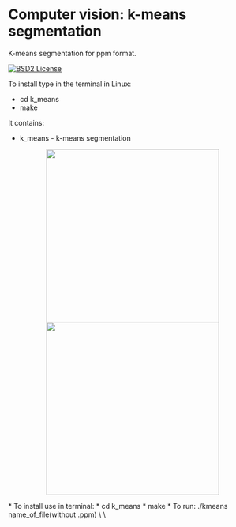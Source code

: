 Computer vision: k-means segmentation
====================================================
K-means segmentation for ppm format.



[![BSD2 License](http://img.shields.io/badge/license-BSD2-brightgreen.svg)](https://github.com/Dtananaev/k_means/blob/master/LICENSE.md) 

     
To install type in the terminal in Linux:
* cd k_means
* make

It contains:

* k_means - k-means segmentation 
<p align="center">
  <img src="https://github.com/Dtananaev/k_means/blob/master/pictures/tesla.jpg" width="350"/>
  <img src="https://github.com/Dtananaev/k_means/blob/master/pictures/tesla_clustered.jpg" width="350"/>
</p>
     * To install use in terminal: 
         * cd k_means
         * make
     * To run: ./kmeans name_of_file(without .ppm) \<number of clusters\> \<number of iteration\>
